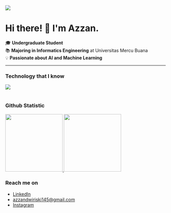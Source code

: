 <!--horizontal divider(gradiant)-->
<img src="https://user-images.githubusercontent.com/73097560/115834477-dbab4500-a447-11eb-908a-139a6edaec5c.gif">

# Hi there! 👋 I'm Azzan.

🎓 **Undergraduate Student**  
📚 **Majoring in Informatics Engineering** at Universitas Mercu Buana  
💡 **Passionate about AI and Machine Learning**  

---

### Technology that I know
<a href="https://skillicons.dev">
  <img src="https://skillicons.dev/icons?i=git,python,tensorflow,postman,java,mysql,javascript,php,bootstrap,cpp&perline=5" />
</a>
<br>
<br>
  
### Github Statistic
<p align="left">
<a href="https://github.com/azzandwi1/">
  <img height="180em" src="https://github-readme-stats-eight-theta.vercel.app/api?username=azzandwi1&show_icons=true&theme=algolia&include_all_commits=true&count_private=true"/>
  <img height="180em" src="https://github-readme-stats-eight-theta.vercel.app/api/top-langs/?username=azzandwi1&layout=compact&langs_count=8&theme=algolia"/>
</a>
</p>

### Reach me on
- <a href="https://linkedin.com/in/azzandr/">LinkedIn</a>
- azzandwiriski145@gmail.com
- <a href="https://instagram.com/azzandwi/">Instagram</a>
